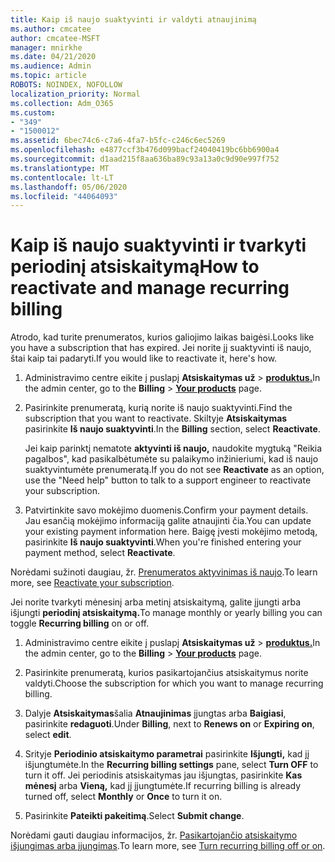 ```yaml
---
title: Kaip iš naujo suaktyvinti ir valdyti atnaujinimą
ms.author: cmcatee
author: cmcatee-MSFT
manager: mnirkhe
ms.date: 04/21/2020
ms.audience: Admin
ms.topic: article
ROBOTS: NOINDEX, NOFOLLOW
localization_priority: Normal
ms.collection: Adm_O365
ms.custom:
- "349"
- "1500012"
ms.assetid: 6bec74c6-c7a6-4fa7-b5fc-c246c6ec5269
ms.openlocfilehash: e4877ccf3b476d099bacf24040419bc6bb6900a4
ms.sourcegitcommit: d1aad215f8aa636ba89c93a13a0c9d90e997f752
ms.translationtype: MT
ms.contentlocale: lt-LT
ms.lasthandoff: 05/06/2020
ms.locfileid: "44064093"
---
```

# <a name="how-to-reactivate-and-manage-recurring-billing"></a><span data-ttu-id="b940f-102">Kaip iš naujo suaktyvinti ir tvarkyti periodinį atsiskaitymą</span><span class="sxs-lookup"><span data-stu-id="b940f-102">How to reactivate and manage recurring billing</span></span>

<span data-ttu-id="b940f-103">Atrodo, kad turite prenumeratos, kurios galiojimo laikas baigėsi.</span><span class="sxs-lookup"><span data-stu-id="b940f-103">Looks like you have a subscription that has expired.</span></span> <span data-ttu-id="b940f-104">Jei norite jį suaktyvinti iš naujo, štai kaip tai padaryti.</span><span class="sxs-lookup"><span data-stu-id="b940f-104">If you would like to reactivate it, here's how.</span></span>
  
1. <span data-ttu-id="b940f-105">Administravimo centre eikite į puslapį **Atsiskaitymas už** \> **[produktus.](https://go.microsoft.com/fwlink/p/?linkid=842054)**</span><span class="sxs-lookup"><span data-stu-id="b940f-105">In the admin center, go to the **Billing** \> **[Your products](https://go.microsoft.com/fwlink/p/?linkid=842054)** page.</span></span>

2. <span data-ttu-id="b940f-106">Pasirinkite prenumeratą, kurią norite iš naujo suaktyvinti.</span><span class="sxs-lookup"><span data-stu-id="b940f-106">Find the subscription that you want to reactivate.</span></span> <span data-ttu-id="b940f-107">Skiltyje **Atsiskaitymas** pasirinkite **Iš naujo suaktyvinti**.</span><span class="sxs-lookup"><span data-stu-id="b940f-107">In the **Billing** section, select  **Reactivate**.</span></span>

    <span data-ttu-id="b940f-108">Jei kaip parinktį nematote **aktyvinti iš naujo,** naudokite mygtuką "Reikia pagalbos", kad pasikalbėtumėte su palaikymo inžinieriumi, kad iš naujo suaktyvintumėte prenumeratą.</span><span class="sxs-lookup"><span data-stu-id="b940f-108">If you do not see **Reactivate** as an option, use the "Need help" button to talk to a support engineer to reactivate your subscription.</span></span>

3. <span data-ttu-id="b940f-109">Patvirtinkite savo mokėjimo duomenis.</span><span class="sxs-lookup"><span data-stu-id="b940f-109">Confirm your payment details.</span></span> <span data-ttu-id="b940f-110">Jau esančią mokėjimo informaciją galite atnaujinti čia.</span><span class="sxs-lookup"><span data-stu-id="b940f-110">You can update your existing payment information here.</span></span> <span data-ttu-id="b940f-111">Baigę įvesti mokėjimo metodą, pasirinkite **Iš naujo suaktyvinti**.</span><span class="sxs-lookup"><span data-stu-id="b940f-111">When you're finished entering your payment method, select **Reactivate**.</span></span>

<span data-ttu-id="b940f-112">Norėdami sužinoti daugiau, žr. [Prenumeratos aktyvinimas iš naujo](https://docs.microsoft.com//office365/admin/subscriptions-and-billing/reactivate-your-subscription).</span><span class="sxs-lookup"><span data-stu-id="b940f-112">To learn more, see [Reactivate your subscription](https://docs.microsoft.com//office365/admin/subscriptions-and-billing/reactivate-your-subscription).</span></span> 

<span data-ttu-id="b940f-113">Jei norite tvarkyti mėnesinį arba metinį atsiskaitymą, galite įjungti arba išjungti **periodinį atsiskaitymą.**</span><span class="sxs-lookup"><span data-stu-id="b940f-113">To manage monthly or yearly billing you can toggle **Recurring billing** on or off.</span></span>
  
1. <span data-ttu-id="b940f-114">Administravimo centre eikite į puslapį **Atsiskaitymas už** \> **[produktus.](https://go.microsoft.com/fwlink/p/?linkid=842054)**</span><span class="sxs-lookup"><span data-stu-id="b940f-114">In the admin center, go to the **Billing** \> **[Your products](https://go.microsoft.com/fwlink/p/?linkid=842054)** page.</span></span>

2. <span data-ttu-id="b940f-115">Pasirinkite prenumeratą, kurios pasikartojančius atsiskaitymus norite valdyti.</span><span class="sxs-lookup"><span data-stu-id="b940f-115">Choose the subscription for which you want to manage recurring billing.</span></span>

3. <span data-ttu-id="b940f-116">Dalyje **Atsiskaitymas**šalia **Atnaujinimas** įjungtas arba **Baigiasi**, pasirinkite **redaguoti**.</span><span class="sxs-lookup"><span data-stu-id="b940f-116">Under **Billing**, next to **Renews on** or **Expiring on**, select **edit**.</span></span>

4. <span data-ttu-id="b940f-117">Srityje **Periodinio atsiskaitymo parametrai** pasirinkite **Išjungti,** kad jį išjungtumėte.</span><span class="sxs-lookup"><span data-stu-id="b940f-117">In the **Recurring billing settings** pane, select **Turn OFF** to turn it off.</span></span> <span data-ttu-id="b940f-118">Jei periodinis atsiskaitymas jau išjungtas, pasirinkite **Kas mėnesį** arba **Vieną,** kad jį įjungtumėte.</span><span class="sxs-lookup"><span data-stu-id="b940f-118">If recurring billing is already turned off, select **Monthly** or **Once** to turn it on.</span></span>

5. <span data-ttu-id="b940f-119">Pasirinkite **Pateikti pakeitimą**.</span><span class="sxs-lookup"><span data-stu-id="b940f-119">Select **Submit change**.</span></span>

<span data-ttu-id="b940f-120">Norėdami gauti daugiau informacijos, žr. [Pasikartojančio atsiskaitymo išjungimas arba įjungimas](https://docs.microsoft.com/office365/admin/subscriptions-and-billing/renew-your-subscription#turn-recurring-billing-off-or-on).</span><span class="sxs-lookup"><span data-stu-id="b940f-120">To learn more, see [Turn recurring billing off or on](https://docs.microsoft.com/office365/admin/subscriptions-and-billing/renew-your-subscription#turn-recurring-billing-off-or-on).</span></span>